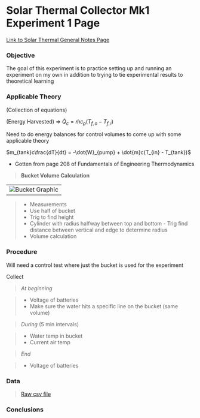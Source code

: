 # Solar Thermal Collector Mk1 Experiment 1 Page

[Link to Solar Thermal General Notes Page](./solar_thermal_mk1.html)

### Objective

The goal of this experiment is to practice setting up and running an experiment
on my own in addition to trying to tie experimental results to theoretical
learning

### Applicable Theory

(Collection of equations)

(Energy Harvested) => $\dot{Q}_{c} = \dot{m}c_{p}(T_{f,o} - T_{f,i})$ 

Need to do energy balances for control volumes to come up with some applicable
theory

$m_{tank}c\frac{dT}{dt} = -\dot{W}_{pump} + \dot{m}c(T_{in} - T_{tank})$

- Gotten from page 208 of Fundamentals of Engineering Thermodynamics

> __Bucket Volume Calculation__

<div align="center">
<table class="image">
<tr><td><img src="./img/bucket_calc.svg"
alt="Bucket Graphic" title="Bucket Graphic"/>
</td></tr>
</table>
</div>

> - Measurements
> - Use half of bucket
> - Trig to find height
> - Cylinder with radius halfway between top and bottom
>       - Trig find distance between vertical and edge to determine radius
> - Volume calculation

### Procedure

Will need a control test where just the bucket is used for the experiment

Collect

> _At beginning_

> - Voltage of batteries
> - Make sure the water hits a specific line on the bucket (same volume)

> _During_ (5 min intervals)

> - Water temp in bucket
> - Current air temp 

> _End_

> - Voltage of batteries

### Data

> [Raw csv file](./solar_therm_mk1_experiment1.csv)

### Conclusions
